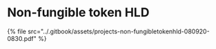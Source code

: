 # Non-fungible token HLD

{% file src="../.gitbook/assets/projects-non-fungibletokenhld-080920-0830.pdf" %}

